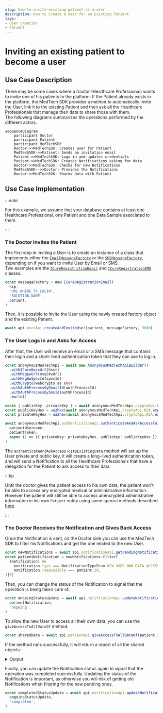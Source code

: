 ```yaml
---
slug: how-to-invite-existing-patient-as-a-user
description: How to Create a User for an Existing Patient
tags:
- User creation
- Patient
---
```

# Inviting an existing patient to become a user

## Use Case Description
There may be some cases where a Doctor (Healthcare Professional) wants to invite one of his patients to the platform. 
If the Patient already exists in the platform, the MedTech SDK provides a method to automatically invite the User, 
link it to the existing Patient and then ask all the Healthcare Professionals that manage their data to share those with 
them.  
The following diagrams summarizes the operations performed by the different actors.  

```mermaid
sequenceDiagram
    participant Doctor
    participant Patient
    participant MedTechSDK
    Doctor->>MedTechSDK: Creates user for Patient
    MedTechSDK->>Patient: Sends an invitation email
    Patient->>MedTechSDK: Logs in and updates credentials
    Patient->>MedTechSDK: Creates Notifications asking for data
    Doctor->>MedTechSDK: Checks for new Notifications
    MedTechSDK-->>Doctor: Provides the Notifications
    Doctor->>MedTechSDK: Shares data with Patient
```

## Use Case Implementation

:::note

For this example, we assume that your database contains at least one Healthcare Professional, one Patient and one Data 
Sample associated to them.

:::

### The Doctor Invites the Patient

The first step in inviting a User is to create an instance of a class that implements either the 
[`EmailMessageFactory`](../references/interfaces/EmailMessageFactory) or the 
[`SMSMessageFactory`](../references/interfaces/SMSMessageFactory), depending on if you want to invite User by Email or 
SMS.  
Two examples are the [`ICureRegistrationEmail`](../references/classes/ICureRegistrationEmail) and 
[`ICureRegistrationSMS`](../references/classes/ICureRegistrationSMS) classes.

<!-- file://code-samples/how-to/create-user-for-patient/index.mts snippet:instantiate a message factory-->
```typescript
const messageFactory = new ICureRegistrationEmail(
  hcp,
  'URL_WHERE_TO_LOGIN',
  'SOLUTION_NAME',
  patient,
)
```

Then, it is possible to invite the User using the newly created factory object and the existing Patient.

<!-- file://code-samples/how-to/create-user-for-patient/index.mts snippet:doctor invites user-->
```typescript
await api.userApi.createAndInviteUser(patient, messageFactory, 3600)
```

### The User Logs in and Asks for Access

After that, the User will receive an email or a SMS message that contains their login and a short-lived authentication 
token that they can use to log in.

<!-- file://code-samples/how-to/create-user-for-patient/index.mts snippet:user logs in-->
```typescript
const anonymousMedTechApi = await new AnonymousMedTechApiBuilder()
  .withICureBaseUrl(host)
  .withMsgGwUrl(msgGtwUrl)
  .withMsgGwSpecId(specId)
  .withCrypto(webcrypto as any)
  .withAuthProcessByEmailId(authProcessId)
  .withAuthProcessBySmsId(authProcessId)
  .build()

const { publicKey, privateKey } = await anonymousMedTechApi.cryptoApi.RSA.generateKeyPair()
const publicKeyHex = ua2hex(await anonymousMedTechApi.cryptoApi.RSA.exportKey(publicKey, 'spki'))
const privateKeyHex = ua2hex(await anonymousMedTechApi.cryptoApi.RSA.exportKey(privateKey, 'pkcs8'))

await anonymousMedTechApi.authenticationApi.authenticateAndAskAccessToItsExistingData(
  patientUsername,
  patientToken,
  async () => ({ privateKey: privateKeyHex, publicKey: publicKeyHex }),
)
```

The `authenticateAndAskAccessToItsExistingData` method will set up the User private and public key, it will create a 
long-lived authentication token, and will send a Notification to all the Healthcare Professionals that have a delegation 
for the Patient to ask access to their data.

:::tip

Until the doctor gives the patient access to his own data, the patient won't be able to access any encrypted medical or administrative information. However the patient will still be able to access unencrypted administrative information in his own `Patient` entity using some special methods described [here](/sdks/how-to/how-to-manage-patients#how-to-get-and-modify-your-information-as-a-patient).

:::

### The Doctor Receives the Notification and Gives Back Access

Once the Notification is sent, on the Doctor side you can use the MedTech SDK to filter his Notifications and get the one related to 
the new User.

<!-- file://code-samples/how-to/create-user-for-patient/index.mts snippet:doctor gets pending notifications-->
```typescript
const newNotifications = await api.notificationApi.getPendingNotificationsAfter()
const patientNotification = newNotifications.filter(
  (notification) =>
    notification.type === NotificationTypeEnum.NEW_USER_OWN_DATA_ACCESS &&
    notification.responsible === patient.id,
)[0]
```

Then, you can change the status of the Notification to signal that the operation is being taken care of.

<!-- file://code-samples/how-to/create-user-for-patient/index.mts snippet:notification set ongoing-->
```typescript
const ongoingStatusUpdate = await api.notificationApi.updateNotificationStatus(
  patientNotification,
  'ongoing',
)
```

To allow the new User to access all their own data, you can use the `giveAccessToAllDataOf` method.

<!-- file://code-samples/how-to/create-user-for-patient/index.mts snippet:data sharing-->
```typescript
const sharedData = await api.patientApi.giveAccessToAllDataOf(patient.id)
```

If the method runs successfully, it will return a report of all the shared objects:
<details>
    <summary>Output</summary>

```json
{
 "patient": "YOUR_PATIENT_OBJECT",
 "statuses": {
  "dataSamples": { "success": true, "error": null, "modified": 1 },
  "healthcareElements": { "success": true, "error": null, "modified": 0 },
  "patient": { "success": true, "error": null, "modified": 0 }
 }
}
```

</details>

Finally, you can update the Notification status again to signal that the operation was completed successfully. 
Updating the status of the Notification is important, as otherwise you will risk of getting old Notifications when filtering
 for the new pending ones.

<!-- file://code-samples/how-to/create-user-for-patient/index.mts snippet:completed status-->
```typescript
const completedStatusUpdate = await api.notificationApi.updateNotificationStatus(
  ongoingStatusUpdate,
  'completed',
)
```
